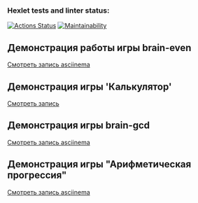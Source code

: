 ### Hexlet tests and linter status:

[![Actions Status](https://github.com/Ekaterina826/frontend-project-44/actions/workflows/hexlet-check.yml/badge.svg)](https://github.com/Ekaterina826/frontend-project-44/actions)
[![Maintainability](https://api.codeclimate.com/v1/badges/afad5c43fd7431f1ba9d/maintainability)](https://codeclimate.com/github/Ekaterina826/frontend-project-44/maintainability)

## Демонстрация работы игры brain-even

[Смотреть запись asciinema](https://asciinema.org/a/6e5b349d-ed6f-49b2-8b5a-6d5616735e5b)

## Демонстрация игры 'Калькулятор'

[Смотреть запись](https://asciinema.org/a/9VfdlohPjk4onoHlZSloXoMxv)

## Демонстрация игры brain-gcd

[Смотреть запись asciinema](https://asciinema.org/a/EaVoGKV4xBoV2paKx58e0JE4g)

## Демонстрация игры "Арифметическая прогрессия"

[Смотреть запись asciinema](https://asciinema.org/a/m2jrNXOujkTVRxRKgZ3fEZvlG)
